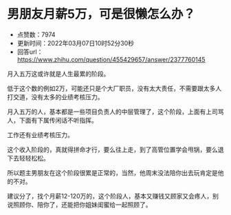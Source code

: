 # 男朋友月薪5万，可是很懒怎么办？
- 点赞数：7974
- 更新时间：2022年03月07日10时52分30秒
- 回答url：https://www.zhihu.com/question/455429657/answer/2377760145
<body>
 <p data-pid="66c7Rl2E">月入五万这或许就是人生最累的阶段。</p>
 <p data-pid="2aDkGyud">低于这个数的例如2万，可能还只是个大厂职员，没有太大责任，不需要跟太多人打交道，没有太多的业绩考核压力。</p>
 <p data-pid="iqO0BeJJ">月入五万的人，基本都是一些项目负责人的中层管理了，这个阶段，上面有上司骂人，下面有下属传闲话不听指挥。</p>
 <p data-pid="3-kQX9OP">工作还有业绩考核压力。</p>
 <p data-pid="3cxDp4wN">这个收入阶段的，真就得拼命才行，要么往上走，到了高管位置学会甩锅，要么退下去轻轻松松。</p>
 <p data-pid="QfdUk6QP">所以题主男朋友在这个阶段很累是正常的，当然，他周末没法陪你出去玩肯定是他的不对。</p>
 <p data-pid="FOI2dAKD">建议分了，找个月薪12-120万的，这个阶段人，基本又赚钱又顾家又会疼人，别说照顾你、陪你了，还能把你姐妹闺蜜给一起照顾了。</p>
 <p></p>
</body>